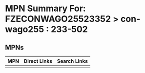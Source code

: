 



# MPN Summary For: FZECONWAGO25523352 > con-wago255 : 233-502

## MPNs
  

|MPN|Direct Links|Search Links|
| :--- | :--- | :--- |
||||

